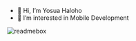 - 👋 Hi, I’m Yosua Haloho
- 👀 I’m interested in Mobile Development



![readmebox](https://github.com/YosuaPWH/YosuaPWH/assets/72293596/7e020fc9-33d6-4869-b13e-12bcaaceeb4b)

